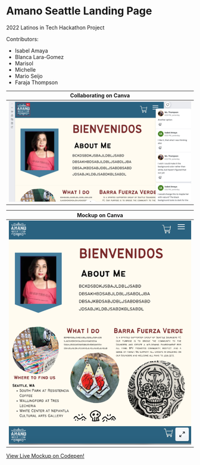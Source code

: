 # Amano Seattle Landing Page

2022 Latinos in Tech Hackathon Project

Contributors:

- Isabel Amaya
- Blanca Lara-Gomez
- Marisol
- Michelle
- Mario Seijo
- Faraja Thompson

|                                 <b>Collaborating on Canva</b>                                 |
| :-------------------------------------------------------------------------------------------: |
| ![Canva Mockup](https://github.com/Faraja17/amanoseattle/blob/main/images/canva.png?raw=true) |

|                                     <b>Mockup on Canva</b>                                     |
| :--------------------------------------------------------------------------------------------: |
| ![Canva Mockup](https://github.com/Faraja17/amanoseattle/blob/main/images/canva2.png?raw=true) |

[View Live Mockup on Codepen!](https://codepen.io/faraja17/full/yLKZWQb)
